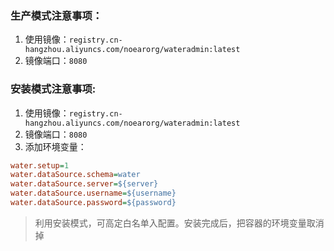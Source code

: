 
### 生产模式注意事项：
1. 使用镜像：`registry.cn-hangzhou.aliyuncs.com/noearorg/wateradmin:latest`
2. 镜像端口：`8080`


### 安装模式注意事项:

1. 使用镜像：`registry.cn-hangzhou.aliyuncs.com/noearorg/wateradmin:latest`
2. 镜像端口：`8080`
3. 添加环境变量：

```ini
water.setup=1
water.dataSource.schema=water
water.dataSource.server=${server}
water.dataSource.username=${username}
water.dataSource.password=${password}
```

> 利用安装模式，可高定白名单入配置。安装完成后，把容器的环境变量取消掉
 
